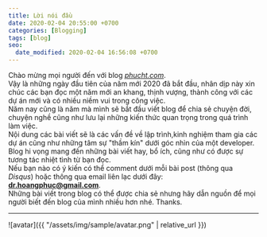```yaml
---
title: Lời nói đầu
date: 2020-02-04 20:55:00 +0700
categories: [Blogging]
tags: [blog]
seo:
  date_modified: 2020-02-04 16:56:08 +0700
---
```


Chào mừng mọi người đến với blog [*phucht.com*](https://phucht.com).<br/>
Vậy là những ngày đầu tiên của năm mới 2020 đã bắt đầu, nhân dịp này xin chúc các bạn đọc một năm mới an khang, thịnh vượng, thành công với các dự án mới và có nhiều niềm vui trong công việc.<br/>
Năm nay cũng là năm mà mình sẽ bắt đầu viết blog để chia sẻ chuyện đời, chuyện nghề cũng như lưu lại những kiến thức quan trọng trong quá trình làm việc.<br/>
Nội dung các bài viết sẽ là các vấn đề về lập trình,kinh nghiệm tham gia các dự án cũng như những tâm sự "thầm kín" dưới góc nhìn của một developer.<br/>
Blog hi vọng mang đến những bài viết hay, bổ ích, cũng như có được sự tương tác nhiệt tình từ bạn đọc.<br/>
Nếu bạn nào có ý kiến có thể comment dưới mỗi bài post (thông qua *Disqus*) hoặc thông qua email liên lạc dưới đây:<br/>
 **dr.hoangphuc@gmail.com**.<br/>
Những bài viết trong blog có thể được chia sẻ nhưng hãy dẫn nguồn để mọi người biết đến blog của mình nhiều hơn nhé. 
Thanks.<br/>
* * *
![avatar]({{ "/assets/img/sample/avatar.png" | relative_url }})
